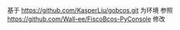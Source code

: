 基于 
https://github.com/KasperLiu/gobcos.git
为环境
参照
https://github.com/Wall-ee/FiscoBcos-PyConsole
修改